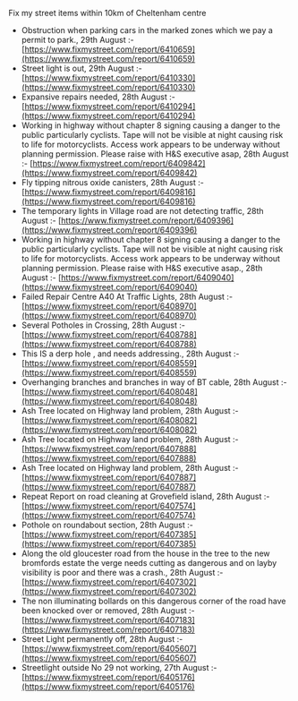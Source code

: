 Fix my street items within 10km of Cheltenham centre

<!-- fix_marker starts -->

- Obstruction when parking cars in the marked zones which we pay a permit to park., 29th August :- [https://www.fixmystreet.com/report/6410659](https://www.fixmystreet.com/report/6410659)
- Street light is out, 29th August :- [https://www.fixmystreet.com/report/6410330](https://www.fixmystreet.com/report/6410330)
- Expansive repairs needed, 28th August :- [https://www.fixmystreet.com/report/6410294](https://www.fixmystreet.com/report/6410294)
- Working in highway without chapter 8 signing causing a danger to the public particularly cyclists. Tape will not be visible at night causing risk to life for motorcyclists. Access work appears to be underway without planning permission. Please raise with H&S executive asap, 28th August :- [https://www.fixmystreet.com/report/6409842](https://www.fixmystreet.com/report/6409842)
- Fly tipping nitrous oxide canisters, 28th August :- [https://www.fixmystreet.com/report/6409816](https://www.fixmystreet.com/report/6409816)
- The temporary lights in Village road are not detecting traffic, 28th August :- [https://www.fixmystreet.com/report/6409396](https://www.fixmystreet.com/report/6409396)
- Working in highway without chapter 8 signing causing a danger to the public particularly cyclists. Tape will not be visible at night causing risk to life for motorcyclists. Access work appears to be underway without planning permission. Please raise with H&S executive asap., 28th August :- [https://www.fixmystreet.com/report/6409040](https://www.fixmystreet.com/report/6409040)
- Failed Repair Centre A40 At Traffic Lights, 28th August :- [https://www.fixmystreet.com/report/6408970](https://www.fixmystreet.com/report/6408970)
- Several Potholes in Crossing, 28th August :- [https://www.fixmystreet.com/report/6408788](https://www.fixmystreet.com/report/6408788)
- This IS a derp hole , and needs addressing., 28th August :- [https://www.fixmystreet.com/report/6408559](https://www.fixmystreet.com/report/6408559)
- Overhanging branches and branches in way of BT cable, 28th August :- [https://www.fixmystreet.com/report/6408048](https://www.fixmystreet.com/report/6408048)
- Ash Tree located on Highway land problem, 28th August :- [https://www.fixmystreet.com/report/6408082](https://www.fixmystreet.com/report/6408082)
- Ash Tree located on Highway land problem, 28th August :- [https://www.fixmystreet.com/report/6407888](https://www.fixmystreet.com/report/6407888)
- Ash Tree located on Highway land problem, 28th August :- [https://www.fixmystreet.com/report/6407887](https://www.fixmystreet.com/report/6407887)
- Repeat Report on road cleaning at Grovefield island, 28th August :- [https://www.fixmystreet.com/report/6407574](https://www.fixmystreet.com/report/6407574)
- Pothole on roundabout section, 28th August :- [https://www.fixmystreet.com/report/6407385](https://www.fixmystreet.com/report/6407385)
- Along the old gloucester road from the house in the tree to the new bromfords estate the verge needs cutting as dangerous and on layby visibility is poor and there was a crash., 28th August :- [https://www.fixmystreet.com/report/6407302](https://www.fixmystreet.com/report/6407302)
- The non illuminating bollards on this dangerous corner of the road have been knocked over or removed, 28th August :- [https://www.fixmystreet.com/report/6407183](https://www.fixmystreet.com/report/6407183)
- Street Light permanently off, 28th August :- [https://www.fixmystreet.com/report/6405607](https://www.fixmystreet.com/report/6405607)
- Streetlight outside No 29 not working, 27th August :- [https://www.fixmystreet.com/report/6405176](https://www.fixmystreet.com/report/6405176)

<!-- fix_marker ends -->